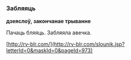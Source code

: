 ### Забляяць
**дзеяслоў, закончанае трыванне**

Пачаць бляяць. Забляяла авечка.

<a rel="author">[http://rv-blr.com/](http://rv-blr.com/slounik.jsp?letterId=0&maskId=0&pageId=973)</a>
